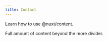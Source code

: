 ```yaml
---
title: Contact
---
```


Learn how to use @nuxt/content.
<!--more-->

Full amount of content beyond the more divider.